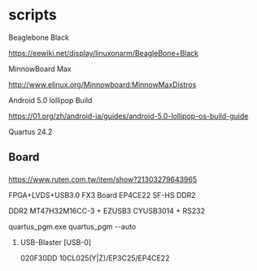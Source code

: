 # scripts


Beaglebone Black

https://eewiki.net/display/linuxonarm/BeagleBone+Black

MinnowBoard Max

http://www.elinux.org/Minnowboard:MinnowMaxDistros

Android 5.0 lollipop Build 

https://01.org/zh/android-ia/guides/android-5.0-lollipop-os-build-guide


Quartus 24.2

## Board 



### 
https://www.ruten.com.tw/item/show?21303279643965

   
FPGA+LVDS+USB3.0 FX3 Board EP4CE22 SF-HS  DDR2 

DDR2 MT47H32M16CC-3 + EZUSB3 CYUSB3014 + RS232

quartus_pgm.exe quartus_pgm --auto

1) USB-Blaster [USB-0]

    020F30DD   10CL025(Y|Z)/EP3C25/EP4CE22


